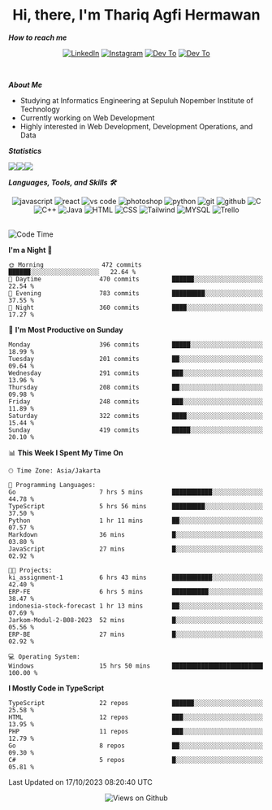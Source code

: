 <div align="center">
  <h1>Hi, there, I'm Thariq Agfi Hermawan</h1>
</div>


***How to reach me***
<p align='center'>
   <a href="https://www.linkedin.com/in/thariqagfihermawan" target="_blank"><img src="https://img.shields.io/badge/LinkedIn-0077B5?style=for-the-badge&logo=linkedin&logoColor=white" alt="LinkedIn"></a>
   <a href="https://www.instagram.com/thoriqagfi" target="_blank"><img src="https://img.shields.io/badge/Instagram-E4405F?style=for-the-badge&logo=instagram&logoColor=white" alt="Instagram"></a>
   <a href="https://medium.com/@thoriq.aghfi60" target="_blank"><img src="https://img.shields.io/badge/Medium-12100E?style=for-the-badge&logo=medium&logoColor=white" alt="Dev To"></a>
   <a href="https://linktr.ee/thoriqagfi" target="_blank"><img src="https://img.shields.io/badge/linktree-1de9b6?style=for-the-badge&logo=linktree&logoColor=white" alt="Dev To"></a>
</p>

<br>

***About Me***
- Studying at Informatics Engineering at Sepuluh Nopember Institute of Technology
- Currently working on Web Development
- Highly interested in Web Development, Development Operations, and Data

***Statistics***

<!-- [![GitHub Streak](http://github-readme-streak-stats.herokuapp.com?user=thoriqagfi&theme=dark)](https://git.io/streak-stats) -->

<div align="center">
  <div style="display: flex;">
    <img src="http://github-readme-streak-stats.herokuapp.com?user=thoriqagfi&theme=chartreuse-dark"/>
    <img src="https://github-readme-stats.vercel.app/api/top-langs/?username=thoriqagfi&layout=compact&&theme=chartreuse-dark&langs_count=8)](https://github.com/thoriqagfi"/>
    <img src="https://github-readme-stats.vercel.app/api?username=thoriqagfi&show_icons=true&theme=chartreuse-dark"/>
  </div>
</div>

<!-- [![Top Langs](https://github-readme-stats.vercel.app/api/top-langs/?username=thoriqagfi&layout=compact&&theme=chartreuse-dark&langs_count=8)](https://github.com/thoriqagfi)
< ![Agfi's GitHub stats](https://github-readme-stats.vercel.app/api?username=thoriqagfi&show_icons=true&theme=chartreuse-dark) -->

***Languages, Tools, and Skills 🛠***

  <div align="center">
    <img src="https://img.shields.io/badge/JavaScript-F7DF1E?style=for-the-badge&logo=javascript&logoColor=black" alt="javascript" />
    <img src="https://img.shields.io/badge/React-61DAFB?style=for-the-badge&logo=react&logoColor=black" alt="react" />
    <img src="https://img.shields.io/badge/vs%20code-007ACC?style=for-the-badge&logo=visual%20studio%20code&logoColor=white" alt="vs code" />
    <img src="https://img.shields.io/badge/adobe%20photoshop-31A8FF?style=for-the-badge&logo=adobe%20photoshop&logoColor=white" alt="photoshop" />
    <img src="https://img.shields.io/badge/python-3776AB?style=for-the-badge&logo=python&logoColor=white" alt="python" />
    <img src="https://img.shields.io/badge/Git-F05032?style=for-the-badge&logo=git&logoColor=white" alt="git" />
    <img src="https://img.shields.io/badge/GitHub-100000?style=for-the-badge&logo=github&logoColor=white" alt="github" />
    <img src="https://img.shields.io/badge/c-%2300599C.svg?style=for-the-badge&logo=c&logoColor=white" alt="C" />
    <img src="https://img.shields.io/badge/c++-%2300599C.svg?style=for-the-badge&logo=c%2B%2B&logoColor=white" alt="C++" />
    <img src="https://img.shields.io/badge/Java-ED8B00?style=for-the-badge&logo=java&logoColor=white" alt="Java"/>
    <img src="https://img.shields.io/badge/HTML5-E34F26?style=for-the-badge&logo=html5&logoColor=white" alt="HTML" />
    <img src="https://img.shields.io/badge/CSS-239120?&style=for-the-badge&logo=css3&logoColor=white" alt ="CSS" />
    <img src="https://img.shields.io/badge/tailwindcss-%2338B2AC.svg?style=for-the-badge&logo=tailwind-css&logoColor=white" alt="Tailwind" />
    <img src="https://img.shields.io/badge/MySQL-00000F?style=for-the-badge&logo=mysql&logoColor=white" alt="MYSQL" />
    <img src="https://img.shields.io/badge/Trello-%23026AA7.svg?style=for-the-badge&logo=Trello&logoColor=white" alt="Trello" />
  </div><br>

<!--START_SECTION:waka-->
![Code Time](http://img.shields.io/badge/Code%20Time-704%20hrs%2055%20mins-blue)

**I'm a Night 🦉** 

```text
🌞 Morning                472 commits         ██████░░░░░░░░░░░░░░░░░░░   22.64 % 
🌆 Daytime                470 commits         ██████░░░░░░░░░░░░░░░░░░░   22.54 % 
🌃 Evening                783 commits         █████████░░░░░░░░░░░░░░░░   37.55 % 
🌙 Night                  360 commits         ████░░░░░░░░░░░░░░░░░░░░░   17.27 % 
```
📅 **I'm Most Productive on Sunday** 

```text
Monday                   396 commits         █████░░░░░░░░░░░░░░░░░░░░   18.99 % 
Tuesday                  201 commits         ██░░░░░░░░░░░░░░░░░░░░░░░   09.64 % 
Wednesday                291 commits         ███░░░░░░░░░░░░░░░░░░░░░░   13.96 % 
Thursday                 208 commits         ██░░░░░░░░░░░░░░░░░░░░░░░   09.98 % 
Friday                   248 commits         ███░░░░░░░░░░░░░░░░░░░░░░   11.89 % 
Saturday                 322 commits         ████░░░░░░░░░░░░░░░░░░░░░   15.44 % 
Sunday                   419 commits         █████░░░░░░░░░░░░░░░░░░░░   20.10 % 
```


📊 **This Week I Spent My Time On** 

```text
🕑︎ Time Zone: Asia/Jakarta

💬 Programming Languages: 
Go                       7 hrs 5 mins        ███████████░░░░░░░░░░░░░░   44.78 % 
TypeScript               5 hrs 56 mins       █████████░░░░░░░░░░░░░░░░   37.50 % 
Python                   1 hr 11 mins        ██░░░░░░░░░░░░░░░░░░░░░░░   07.57 % 
Markdown                 36 mins             █░░░░░░░░░░░░░░░░░░░░░░░░   03.80 % 
JavaScript               27 mins             █░░░░░░░░░░░░░░░░░░░░░░░░   02.92 % 

🐱‍💻 Projects: 
ki_assignment-1          6 hrs 43 mins       ███████████░░░░░░░░░░░░░░   42.40 % 
ERP-FE                   6 hrs 5 mins        ██████████░░░░░░░░░░░░░░░   38.47 % 
indonesia-stock-forecast 1 hr 13 mins        ██░░░░░░░░░░░░░░░░░░░░░░░   07.69 % 
Jarkom-Modul-2-B08-2023  52 mins             █░░░░░░░░░░░░░░░░░░░░░░░░   05.56 % 
ERP-BE                   27 mins             █░░░░░░░░░░░░░░░░░░░░░░░░   02.92 % 

💻 Operating System: 
Windows                  15 hrs 50 mins      █████████████████████████   100.00 % 
```

**I Mostly Code in TypeScript** 

```text
TypeScript               22 repos            ██████░░░░░░░░░░░░░░░░░░░   25.58 % 
HTML                     12 repos            ███░░░░░░░░░░░░░░░░░░░░░░   13.95 % 
PHP                      11 repos            ███░░░░░░░░░░░░░░░░░░░░░░   12.79 % 
Go                       8 repos             ██░░░░░░░░░░░░░░░░░░░░░░░   09.30 % 
C#                       5 repos             █░░░░░░░░░░░░░░░░░░░░░░░░   05.81 % 
```




 Last Updated on 17/10/2023 08:20:40 UTC
<!--END_SECTION:waka-->

<div align="center">
<img src="https://komarev.com/ghpvc/?username=thoriqagfi&color=blue" alt="Views on Github" />
</div>
